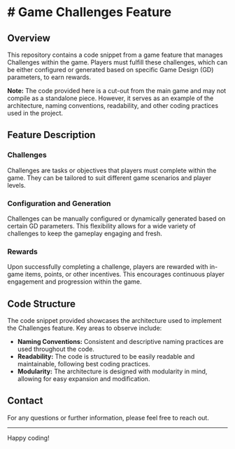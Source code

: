 # # Game Challenges Feature

## Overview

This repository contains a code snippet from a game feature that manages Challenges within the game. Players must fulfill these challenges, which can be either configured or generated based on specific Game Design (GD) parameters, to earn rewards.

**Note:** The code provided here is a cut-out from the main game and may not compile as a standalone piece. However, it serves as an example of the architecture, naming conventions, readability, and other coding practices used in the project.

## Feature Description

### Challenges

Challenges are tasks or objectives that players must complete within the game. They can be tailored to suit different game scenarios and player levels.

### Configuration and Generation

Challenges can be manually configured or dynamically generated based on certain GD parameters. This flexibility allows for a wide variety of challenges to keep the gameplay engaging and fresh.

### Rewards

Upon successfully completing a challenge, players are rewarded with in-game items, points, or other incentives. This encourages continuous player engagement and progression within the game.

## Code Structure

The code snippet provided showcases the architecture used to implement the Challenges feature. Key areas to observe include:

- **Naming Conventions:** Consistent and descriptive naming practices are used throughout the code.
- **Readability:** The code is structured to be easily readable and maintainable, following best coding practices.
- **Modularity:** The architecture is designed with modularity in mind, allowing for easy expansion and modification.

## Contact

For any questions or further information, please feel free to reach out.

---

Happy coding!
